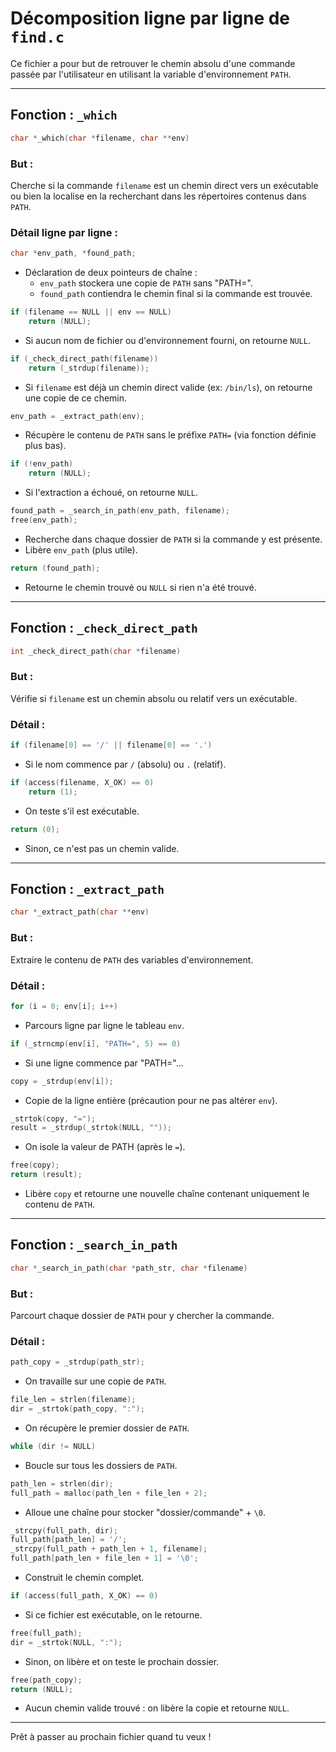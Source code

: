 # Décomposition ligne par ligne de `find.c`

Ce fichier a pour but de retrouver le chemin absolu d'une commande passée par l'utilisateur en utilisant la variable d'environnement `PATH`.

---

## Fonction : `_which`
```c
char *_which(char *filename, char **env)
```
### But :
Cherche si la commande `filename` est un chemin direct vers un exécutable ou bien la localise en la recherchant dans les répertoires contenus dans `PATH`.

### Détail ligne par ligne :
```c
char *env_path, *found_path;
```
- Déclaration de deux pointeurs de chaîne :
  - `env_path` stockera une copie de `PATH` sans "PATH=".
  - `found_path` contiendra le chemin final si la commande est trouvée.

```c
if (filename == NULL || env == NULL)
    return (NULL);
```
- Si aucun nom de fichier ou d'environnement fourni, on retourne `NULL`.

```c
if (_check_direct_path(filename))
    return (_strdup(filename));
```
- Si `filename` est déjà un chemin direct valide (ex: `/bin/ls`), on retourne une copie de ce chemin.

```c
env_path = _extract_path(env);
```
- Récupère le contenu de `PATH` sans le préfixe `PATH=` (via fonction définie plus bas).

```c
if (!env_path)
    return (NULL);
```
- Si l'extraction a échoué, on retourne `NULL`.

```c
found_path = _search_in_path(env_path, filename);
free(env_path);
```
- Recherche dans chaque dossier de `PATH` si la commande y est présente.
- Libère `env_path` (plus utile).

```c
return (found_path);
```
- Retourne le chemin trouvé ou `NULL` si rien n'a été trouvé.

---

## Fonction : `_check_direct_path`
```c
int _check_direct_path(char *filename)
```
### But :
Vérifie si `filename` est un chemin absolu ou relatif vers un exécutable.

### Détail :
```c
if (filename[0] == '/' || filename[0] == '.')
```
- Si le nom commence par `/` (absolu) ou `.` (relatif).

```c
if (access(filename, X_OK) == 0)
    return (1);
```
- On teste s'il est exécutable.

```c
return (0);
```
- Sinon, ce n'est pas un chemin valide.

---

## Fonction : `_extract_path`
```c
char *_extract_path(char **env)
```
### But :
Extraire le contenu de `PATH` des variables d'environnement.

### Détail :
```c
for (i = 0; env[i]; i++)
```
- Parcours ligne par ligne le tableau `env`.

```c
if (_strncmp(env[i], "PATH=", 5) == 0)
```
- Si une ligne commence par "PATH="...

```c
copy = _strdup(env[i]);
```
- Copie de la ligne entière (précaution pour ne pas altérer `env`).

```c
_strtok(copy, "=");
result = _strdup(_strtok(NULL, ""));
```
- On isole la valeur de PATH (après le `=`).

```c
free(copy);
return (result);
```
- Libère `copy` et retourne une nouvelle chaîne contenant uniquement le contenu de `PATH`.

---

## Fonction : `_search_in_path`
```c
char *_search_in_path(char *path_str, char *filename)
```
### But :
Parcourt chaque dossier de `PATH` pour y chercher la commande.

### Détail :
```c
path_copy = _strdup(path_str);
```
- On travaille sur une copie de `PATH`.

```c
file_len = strlen(filename);
dir = _strtok(path_copy, ":");
```
- On récupère le premier dossier de `PATH`.

```c
while (dir != NULL)
```
- Boucle sur tous les dossiers de `PATH`.

```c
path_len = strlen(dir);
full_path = malloc(path_len + file_len + 2);
```
- Alloue une chaîne pour stocker "dossier/commande" + `\0`.

```c
_strcpy(full_path, dir);
full_path[path_len] = '/';
_strcpy(full_path + path_len + 1, filename);
full_path[path_len + file_len + 1] = '\0';
```
- Construit le chemin complet.

```c
if (access(full_path, X_OK) == 0)
```
- Si ce fichier est exécutable, on le retourne.

```c
free(full_path);
dir = _strtok(NULL, ":");
```
- Sinon, on libère et on teste le prochain dossier.

```c
free(path_copy);
return (NULL);
```
- Aucun chemin valide trouvé : on libère la copie et retourne `NULL`.

---

Prêt à passer au prochain fichier quand tu veux !

